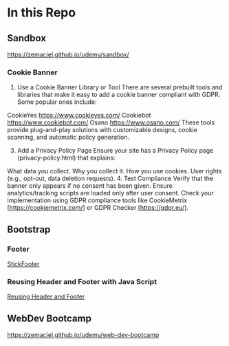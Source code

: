# In this Repo

## Sandbox
https://zemaciel.github.io/udemy/sandbox/

### Cookie Banner
1. Use a Cookie Banner Library or Tool
There are several prebuilt tools and libraries that make it easy to add a cookie banner compliant with GDPR. Some popular ones include:

CookieYes https://www.cookieyes.com/
Cookiebot https://www.cookiebot.com/
Osano https://www.osano.com/
These tools provide plug-and-play solutions with customizable designs, cookie scanning, and automatic policy generation.

3. Add a Privacy Policy Page
Ensure your site has a Privacy Policy page (privacy-policy.html) that explains:

What data you collect.
Why you collect it.
How you use cookies.
User rights (e.g., opt-out, data deletion requests).
4. Test Compliance
Verify that the banner only appears if no consent has been given.
Ensure analytics/tracking scripts are loaded only after user consent.
Check your implementation using GDPR compliance tools like CookieMetrix [https://cookiemetrix.com/] or GDPR Checker [https://gdpr.eu/].

## Bootstrap
### Footer 
[StickFooter](readme/StickFooter.md)
### Reusing Header and Footer with Java Script 
[Reusing Header and Footer](readme/ReusingHeaderFooter.md)

## WebDev Bootcamp
https://zemaciel.github.io/udemy/web-dev-bootcamp